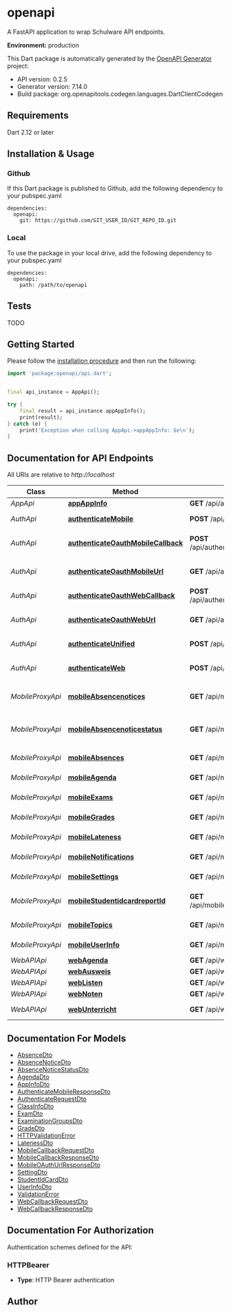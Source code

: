 # openapi
A FastAPI application to wrap Schulware API endpoints.

**Environment:** production

This Dart package is automatically generated by the [OpenAPI Generator](https://openapi-generator.tech) project:

- API version: 0.2.5
- Generator version: 7.14.0
- Build package: org.openapitools.codegen.languages.DartClientCodegen

## Requirements

Dart 2.12 or later

## Installation & Usage

### Github
If this Dart package is published to Github, add the following dependency to your pubspec.yaml
```
dependencies:
  openapi:
    git: https://github.com/GIT_USER_ID/GIT_REPO_ID.git
```

### Local
To use the package in your local drive, add the following dependency to your pubspec.yaml
```
dependencies:
  openapi:
    path: /path/to/openapi
```

## Tests

TODO

## Getting Started

Please follow the [installation procedure](#installation--usage) and then run the following:

```dart
import 'package:openapi/api.dart';


final api_instance = AppApi();

try {
    final result = api_instance.appAppInfo();
    print(result);
} catch (e) {
    print('Exception when calling AppApi->appAppInfo: $e\n');
}

```

## Documentation for API Endpoints

All URIs are relative to *http://localhost*

Class | Method | HTTP request | Description
------------ | ------------- | ------------- | -------------
*AppApi* | [**appAppInfo**](doc//AppApi.md#appappinfo) | **GET** /api/app/app-info | App Info
*AuthApi* | [**authenticateMobile**](doc//AuthApi.md#authenticatemobile) | **POST** /api/authenticate/mobile | Authenticate Mobile Api
*AuthApi* | [**authenticateOauthMobileCallback**](doc//AuthApi.md#authenticateoauthmobilecallback) | **POST** /api/authenticate/oauth/mobile/callback | Mobile Oauth Callback
*AuthApi* | [**authenticateOauthMobileUrl**](doc//AuthApi.md#authenticateoauthmobileurl) | **GET** /api/authenticate/oauth/mobile/url | Generate Mobile Oauth Url
*AuthApi* | [**authenticateOauthWebCallback**](doc//AuthApi.md#authenticateoauthwebcallback) | **POST** /api/authenticate/oauth/web/callback | Web Oauth Callback
*AuthApi* | [**authenticateOauthWebUrl**](doc//AuthApi.md#authenticateoauthweburl) | **GET** /api/authenticate/oauth/web/url | Generate Web Oauth Url
*AuthApi* | [**authenticateUnified**](doc//AuthApi.md#authenticateunified) | **POST** /api/authenticate/unified | Authenticate Unified Api
*AuthApi* | [**authenticateWeb**](doc//AuthApi.md#authenticateweb) | **POST** /api/authenticate/web | Authenticate Web Interface
*MobileProxyApi* | [**mobileAbsencenotices**](doc//MobileProxyApi.md#mobileabsencenotices) | **GET** /api/mobile/absencenotices | Get Mobile Absence Notices
*MobileProxyApi* | [**mobileAbsencenoticestatus**](doc//MobileProxyApi.md#mobileabsencenoticestatus) | **GET** /api/mobile/absencenoticestatus | Get Mobile Absence Notice Status
*MobileProxyApi* | [**mobileAbsences**](doc//MobileProxyApi.md#mobileabsences) | **GET** /api/mobile/absences | Get Mobile Absences
*MobileProxyApi* | [**mobileAgenda**](doc//MobileProxyApi.md#mobileagenda) | **GET** /api/mobile/agenda | Get Mobile Events
*MobileProxyApi* | [**mobileExams**](doc//MobileProxyApi.md#mobileexams) | **GET** /api/mobile/exams | Get Mobile Exams
*MobileProxyApi* | [**mobileGrades**](doc//MobileProxyApi.md#mobilegrades) | **GET** /api/mobile/grades | Get Mobile Grades
*MobileProxyApi* | [**mobileLateness**](doc//MobileProxyApi.md#mobilelateness) | **GET** /api/mobile/lateness | Get Mobile Lateness
*MobileProxyApi* | [**mobileNotifications**](doc//MobileProxyApi.md#mobilenotifications) | **GET** /api/mobile/notifications | Get Mobile Notifications
*MobileProxyApi* | [**mobileSettings**](doc//MobileProxyApi.md#mobilesettings) | **GET** /api/mobile/settings | Get Mobile Settings
*MobileProxyApi* | [**mobileStudentidcardreportId**](doc//MobileProxyApi.md#mobilestudentidcardreportid) | **GET** /api/mobile/studentidcard/{report_id} | Get Mobile Cockpit Report
*MobileProxyApi* | [**mobileTopics**](doc//MobileProxyApi.md#mobiletopics) | **GET** /api/mobile/topics | Get Mobile Topics
*MobileProxyApi* | [**mobileUserInfo**](doc//MobileProxyApi.md#mobileuserinfo) | **GET** /api/mobile/userInfo | Get Mobile User Info
*WebAPIApi* | [**webAgenda**](doc//WebAPIApi.md#webagenda) | **GET** /api/web/agenda | Get Agenda
*WebAPIApi* | [**webAusweis**](doc//WebAPIApi.md#webausweis) | **GET** /api/web/ausweis | Get Ausweis
*WebAPIApi* | [**webListen**](doc//WebAPIApi.md#weblisten) | **GET** /api/web/listen | Get Listen
*WebAPIApi* | [**webNoten**](doc//WebAPIApi.md#webnoten) | **GET** /api/web/noten | Get Noten
*WebAPIApi* | [**webUnterricht**](doc//WebAPIApi.md#webunterricht) | **GET** /api/web/unterricht | Get Unterricht


## Documentation For Models

 - [AbsenceDto](doc//AbsenceDto.md)
 - [AbsenceNoticeDto](doc//AbsenceNoticeDto.md)
 - [AbsenceNoticeStatusDto](doc//AbsenceNoticeStatusDto.md)
 - [AgendaDto](doc//AgendaDto.md)
 - [AppInfoDto](doc//AppInfoDto.md)
 - [AuthenticateMobileResponseDto](doc//AuthenticateMobileResponseDto.md)
 - [AuthenticateRequestDto](doc//AuthenticateRequestDto.md)
 - [ClassInfoDto](doc//ClassInfoDto.md)
 - [ExamDto](doc//ExamDto.md)
 - [ExaminationGroupsDto](doc//ExaminationGroupsDto.md)
 - [GradeDto](doc//GradeDto.md)
 - [HTTPValidationError](doc//HTTPValidationError.md)
 - [LatenessDto](doc//LatenessDto.md)
 - [MobileCallbackRequestDto](doc//MobileCallbackRequestDto.md)
 - [MobileCallbackResponseDto](doc//MobileCallbackResponseDto.md)
 - [MobileOAuthUrlResponseDto](doc//MobileOAuthUrlResponseDto.md)
 - [SettingDto](doc//SettingDto.md)
 - [StudentIdCardDto](doc//StudentIdCardDto.md)
 - [UserInfoDto](doc//UserInfoDto.md)
 - [ValidationError](doc//ValidationError.md)
 - [WebCallbackRequestDto](doc//WebCallbackRequestDto.md)
 - [WebCallbackResponseDto](doc//WebCallbackResponseDto.md)


## Documentation For Authorization


Authentication schemes defined for the API:
### HTTPBearer

- **Type**: HTTP Bearer authentication


## Author



